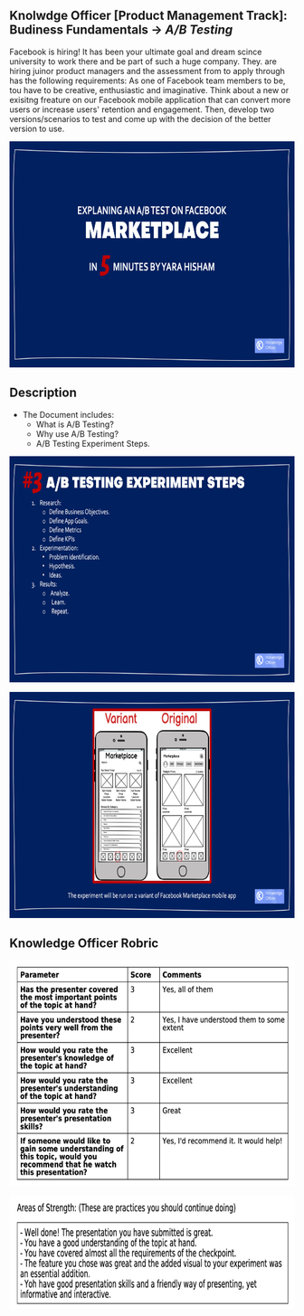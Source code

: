 ## Knolwdge Officer [Product Management Track]: Budiness Fundamentals -> _A/B Testing_
Facebook is hiring! It has been your ultimate goal and dream scince university to work there and be part of such a huge company. They. are hiring juinor product managers and the assessment from to apply through has the following requirements: As one of Facebook team members to be, tou have to be creative, enthusiastic and imaginative. Think about a new or exisitng freature on our Facebook mobile application that can convert more users or increase users' retention and engagement. Then, develop two versions/scenarios to test and come up with the decision of the better version to use.

<p align="center">
<img src="https://github.com/yarahisham/Facebook_Marketplace-AB_Testing/blob/main/Images/Slide1.jpeg" alt="alt text" width="700" height="400" >
</p>

## Description
- The Document includes:
  - What is A/B Testing?
  - Why use A/B Testing?
  - A/B Testing Experiment Steps.
 
<p align="center">
<img src="https://github.com/yarahisham/Facebook_Marketplace-AB_Testing/blob/main/Images/Slide4.jpeg" alt="alt text" width="700" height="400" >
</p>
 
<p align="center">
<img src="https://github.com/yarahisham/Facebook_Marketplace-AB_Testing/blob/main/Images/Slide9.jpeg" alt="alt text" width="700" height="400" >
</p>
 
## Knowledge Officer Robric
<p align="center">
<img src="https://github.com/yarahisham/Facebook_Marketplace-AB_Testing/blob/main/Images/Screen%20Shot%202021-04-27%20at%204.01.56%20PM.jpg" alt="alt text" width="700" height="400" >
</p>

<p align="center">
<img src="https://github.com/yarahisham/Facebook_Marketplace-AB_Testing/blob/main/Images/Screen%20Shot%202021-04-27%20at%204.02.06%20PM.jpg" alt="alt text" width="700" height="200" >
</p>
